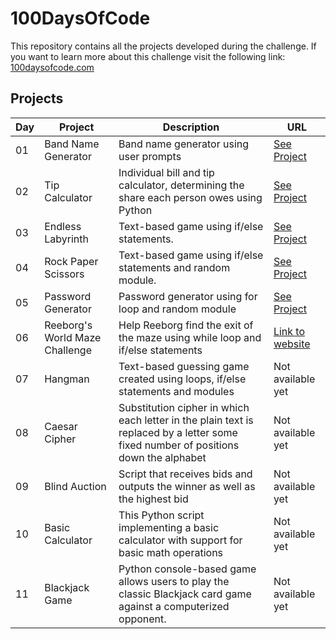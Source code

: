 # 100DaysOfCode

This repository contains all the projects developed during the challenge. If you want to learn more about this challenge visit the following link: [100daysofcode.com](https://www.100daysofcode.com/)

## Projects

| Day | Project                        | Description                                                                                                                         | URL                                                                                                                                                                |
| --- | ------------------------------ | ----------------------------------------------------------------------------------------------------------------------------------- | ------------------------------------------------------------------------------------------------------------------------------------------------------------------ |
| 01  | Band Name Generator            | Band name generator using user prompts                                                                                              | [See Project](https://onlinegdb.com/QsWi1SnNT9)                                                                                                                    |
| 02  | Tip Calculator                 | Individual bill and tip calculator, determining the share each person owes using Python                                             | [See Project](https://onlinegdb.com/CdldG0K2s)                                                                                                                     |
| 03  | Endless Labyrinth              | Text-based game using if/else statements.                                                                                           | [See Project](https://onlinegdb.com/btqAVZJuF)                                                                                                                     |
| 04  | Rock Paper Scissors            | Text-based game using if/else statements and random module.                                                                         | [See Project](https://onlinegdb.com/b8iX6jX98J)                                                                                                                    |
| 05  | Password Generator             | Password generator using for loop and random module                                                                                 | [See Project](https://onlinegdb.com/vYd8DXOFX)                                                                                                                     |
| 06  | Reeborg's World Maze Challenge | Help Reeborg find the exit of the maze using while loop and if/else statements                                                      | [Link to website](https://reeborg.ca/reeborg.html?lang=en&mode=python&menu=worlds%2Fmenus%2Freeborg_intro_en.json&name=Maze&url=worlds%2Ftutorial_en%2Fmaze1.json) |
| 07  | Hangman                        | Text-based guessing game created using loops, if/else statements and modules                                                        | Not available yet                                                                                                                                                  |
| 08  | Caesar Cipher                  | Substitution cipher in which each letter in the plain text is replaced by a letter some fixed number of positions down the alphabet | Not available yet                                                                                                                                                  |
| 09  | Blind Auction                  | Script that receives bids and outputs the winner as well as the highest bid                                                         | Not available yet                                                                                                                                                  |
| 10  | Basic Calculator               | This Python script implementing a basic calculator with support for basic math operations                                           | Not available yet                                                                                                                                                  |
| 11  | Blackjack Game                 | Python console-based game allows users to play the classic Blackjack card game against a computerized opponent.                     | Not available yet                                                                                                                                                  |
